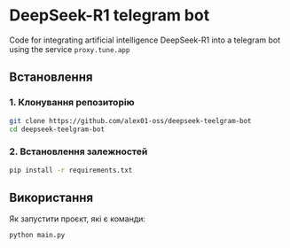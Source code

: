 # DeepSeek-R1 telegram bot

Сode for integrating artificial intelligence DeepSeek-R1 into a telegram bot using the service `proxy.tune.app`

## Встановлення

### 1. Клонування репозиторію
```sh
git clone https://github.com/alex01-oss/deepseek-teelgram-bot
cd deepseek-teelgram-bot
```

### 2. Встановлення залежностей
```sh
pip install -r requirements.txt
```

## Використання

Як запустити проєкт, які є команди:
```sh
python main.py
```

